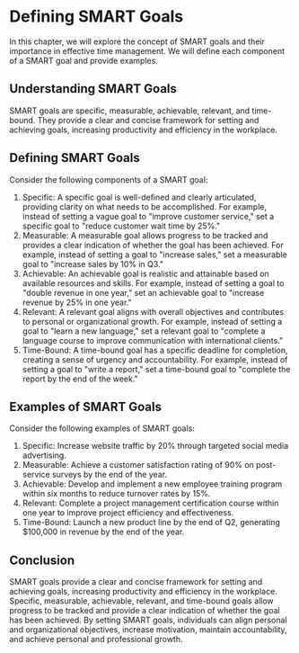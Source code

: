 Defining SMART Goals
====================================================

In this chapter, we will explore the concept of SMART goals and their importance in effective time management. We will define each component of a SMART goal and provide examples.

Understanding SMART Goals
-------------------------

SMART goals are specific, measurable, achievable, relevant, and time-bound. They provide a clear and concise framework for setting and achieving goals, increasing productivity and efficiency in the workplace.

Defining SMART Goals
--------------------

Consider the following components of a SMART goal:

1. Specific: A specific goal is well-defined and clearly articulated, providing clarity on what needs to be accomplished. For example, instead of setting a vague goal to "improve customer service," set a specific goal to "reduce customer wait time by 25%."
2. Measurable: A measurable goal allows progress to be tracked and provides a clear indication of whether the goal has been achieved. For example, instead of setting a goal to "increase sales," set a measurable goal to "increase sales by 10% in Q3."
3. Achievable: An achievable goal is realistic and attainable based on available resources and skills. For example, instead of setting a goal to "double revenue in one year," set an achievable goal to "increase revenue by 25% in one year."
4. Relevant: A relevant goal aligns with overall objectives and contributes to personal or organizational growth. For example, instead of setting a goal to "learn a new language," set a relevant goal to "complete a language course to improve communication with international clients."
5. Time-Bound: A time-bound goal has a specific deadline for completion, creating a sense of urgency and accountability. For example, instead of setting a goal to "write a report," set a time-bound goal to "complete the report by the end of the week."

Examples of SMART Goals
-----------------------

Consider the following examples of SMART goals:

1. Specific: Increase website traffic by 20% through targeted social media advertising.
2. Measurable: Achieve a customer satisfaction rating of 90% on post-service surveys by the end of the year.
3. Achievable: Develop and implement a new employee training program within six months to reduce turnover rates by 15%.
4. Relevant: Complete a project management certification course within one year to improve project efficiency and effectiveness.
5. Time-Bound: Launch a new product line by the end of Q2, generating $100,000 in revenue by the end of the year.

Conclusion
----------

SMART goals provide a clear and concise framework for setting and achieving goals, increasing productivity and efficiency in the workplace. Specific, measurable, achievable, relevant, and time-bound goals allow progress to be tracked and provide a clear indication of whether the goal has been achieved. By setting SMART goals, individuals can align personal and organizational objectives, increase motivation, maintain accountability, and achieve personal and professional growth.
